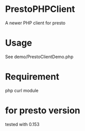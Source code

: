 # PrestoPHPClient
A newer PHP client for presto

# Usage
See demo/PrestoClientDemo.php

# Requirement
php curl module

# for presto version
tested with 0.153
